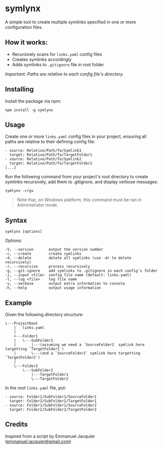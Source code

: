 # symlynx

A simple tool to create multiple symlinks specified in one or more configuration files.

## How it works:

- Recursively scans for `links.yaml` config files
- Creates symlinks accordingly
- Adds symlinks to `.gitignore` file in root folder

*Important: Paths are relative to each config file's directory.*

## Installing

Install the package via npm:
```
npm install -g symlynx
```

## Usage

Create one or more `links.yaml` config files in your project, ensuring all paths are relative to their defining config file:

```
- source: Relative/Path/To/Symlink1
  target: Relative/Path/To/TargetFolder1
- source: Relative/Path/To/Symlink2
  target: Relative/Path/To/TargetFolder2
[...]
```

Run the following command from your project's root directory to create symlinks recursively, add them to .gitignore, and display verbose messages:
```
symlynx -crgv
```

> Note that, on Windows platform, this command must be ran in Administrator mode.

## Syntax

```
symlynx [options]
```

Options:
```
-V, --version       output the version number
-c, --create        create symlinks
-d, --delete        delete all symlinks (use -dr to delete recursively)
-r, --recursive     process recursively
-g, --git-ignore    add symlinks to .gitignore in each config's folder
-i, --input <file>  config file name (default: links.yaml)
-l, --log <file>    log file name
-v, --verbose       output extra information to console
-h, --help          output usage information
```

## Example

Given the following directory structure:
```
\---ProjectRoot
    |   links.yaml
    |   
    +---Folder1
    |   \---SubFolder1
    |       |---(assuming we need a `SourceFolder1` symlink here targetting `TargetFolder1`)
    |       \---(and a `SourceFolder2` symlink here targetting `TargetFolder2`)
    |   
    \---Folder2
        \---SubFolder2
            |---TargetFolder1
            \---TargetFolder2
```

In the root `links.yaml` file, put:
```
- source: Folder1/SubFolder1/SourceFolder1
  target: Folder2/SubFolder2/TargetFolder1
- source: Folder1/SubFolder1/SourceFolder2
  target: Folder2/SubFolder2/TargetFolder2
```

## Credits

Inspired from a script by Emmanuel Jacquier (emmanuel.jacquier@gmail.com)